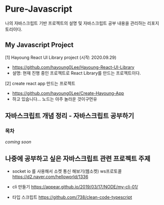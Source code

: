 # Pure-Javascript
나의 자바스크립트 기반 프로젝트의 설명 및 자바스크립트 공부 내용을 관리하는 리포지토리이다. 




## My Javascript Project
[1] Hayoung React UI Library project (시작: 2020.09.29)
- https://github.com/hayoung0Lee/Hayoung-React-UI-Library
- 설명: 현재 진행 중인 프로젝트로 React Library를 만드는 프로젝트이다. 


[2] create react app 만드는 프로젝트
- https://github.com/hayoung0Lee/Create-Hayoung-App
- 하고 있숩니다... 노드는 아주 놀라운 것이구먼유


## 자바스크립트 개념 정리 - 자바스크립트 공부하기 
### 목차
_coming soon_



## 나중에 공부하고 싶은 자바스크립트 관련 프로젝트 주제
- socket io 를 사용해서 소켓 통신 해보기(웹소켓) ws프로토콜 
https://d2.naver.com/helloworld/1336

- cli 만들기
https://appear.github.io/2019/03/17/NODE/my-cli-01/

- 타입 스크립트
https://github.com/738/clean-code-typescript

